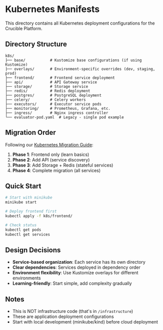 # Kubernetes Manifests

This directory contains all Kubernetes deployment configurations for the Crucible Platform.

## Directory Structure

```
k8s/
├── base/           # Kustomize base configurations (if using Kustomize)
├── overlays/       # Environment-specific overrides (dev, staging, prod)
├── frontend/       # Frontend service deployment
├── api/            # API Gateway service
├── storage/        # Storage service
├── redis/          # Redis deployment
├── postgres/       # PostgreSQL deployment  
├── celery/         # Celery workers
├── executors/      # Executor service pods
├── monitoring/     # Prometheus, Grafana, etc.
├── ingress/        # Nginx ingress controller
└── evaluator-pod.yaml  # Legacy - single pod example
```

## Migration Order

Following our [Kubernetes Migration Guide](../docs/kubernetes/migration-guide.md):

1. **Phase 1**: Frontend only (learn basics)
2. **Phase 2**: Add API (service discovery)
3. **Phase 3**: Add Storage + Redis (stateful services)
4. **Phase 4**: Complete migration (all services)

## Quick Start

```bash
# Start with minikube
minikube start

# Deploy frontend first
kubectl apply -f k8s/frontend/

# Check status
kubectl get pods
kubectl get services
```

## Design Decisions

- **Service-based organization**: Each service has its own directory
- **Clear dependencies**: Services deployed in dependency order
- **Environment flexibility**: Use Kustomize overlays for different environments
- **Learning-friendly**: Start simple, add complexity gradually

## Notes

- This is NOT infrastructure code (that's in `/infrastructure`)
- These are application deployment configurations
- Start with local development (minikube/kind) before cloud deployment